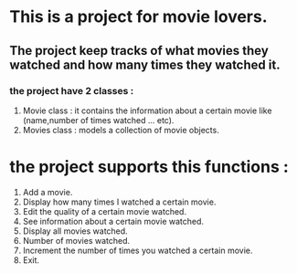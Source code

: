 # This is a project for movie lovers.
## The project keep tracks of what movies they watched and how many times they watched it.

### the project have 2 classes :
  1) Movie class : it contains the information about a certain movie like (name,number of times watched ... etc).
  2) Movies class : models a collection of movie objects.

# the project supports this functions :
  1) Add a movie.
  2) Display how many times I watched a certain movie.
  3) Edit the quality of a certain movie watched.
  4) See information about a certain movie watched.
  5) Display all movies watched.
  6) Number of movies watched.
  7) Increment the number of times you watched a certain movie.
  8) Exit.
